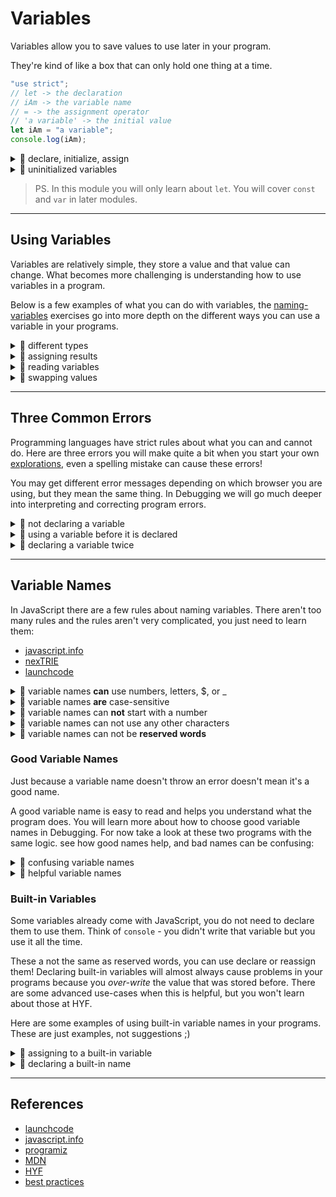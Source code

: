 # Variables

Variables allow you to save values to use later in your program.

They're kind of like a box that can only hold one thing at a time.

```js
"use strict";
// let -> the declaration
// iAm -> the variable name
// = -> the assignment operator
// 'a variable' -> the initial value
let iAm = "a variable";
console.log(iAm);
```

<details>
<summary>🥚 declare, initialize, assign</summary>

```js
"use strict";
console.log("-- declare, initialize, assign --");

// declare a value and initialize it's value
let favoriteTree = "palm";
console.log(favoriteTree); // 'palm'

// assigning a different value
favoriteTree = "oak";
console.log(favoriteTree); // 'oak'

// declare variable with an initial value
let bread = "fresh";
console.log(bread); // 'fresh'

// re-assign the variable
bread = "stale";
console.log(bread); // 'stale'
```

</details>
<details>
<summary>🥚 uninitialized variables</summary>

```js
"use strict";
console.log("-- uninitialized variables --");

// declaring a variable without an initial value
//  it will be initialized to undefined by default
let uninitialized;
console.log(uninitialized); // undefined

// you can assign values to uninitialized variables
uninitialized = "something";
console.log(uninitialized); // 'something'

// initializing a variable to undefined does the same thing
let initialized = undefined;
console.log(initialized); // undefined
```

</details>

> PS. In this module you will only learn about `let`. You will cover `const` and
> `var` in later modules.

---

## Using Variables

Variables are relatively simple, they store a value and that value can change.
What becomes more challenging is understanding how to use variables in a
program.

Below is a few examples of what you can do with variables, the
[naming-variables](../naming-variables) exercises go into more depth on the
different ways you can use a variable in your programs.

<details>
<summary>🥚 different types</summary>

```js
"use strict";
console.log("-- variables: different types --");
// variables can store any type
//  and you can change the types all you want

// declare and assign a boolean value
let variable = true;
console.log(typeof variable); // 'boolean'

// assign a string to the variable
variable = "computers";
console.log(typeof variable); // 'string'

// assign undefined to the variable
variable = undefined;
console.log(typeof variable); // 'undefined'

// and another boolean
variable = false;
console.log(typeof variable); // 'boolean'
```

</details>
<details>
<summary>🥚 assigning results</summary>

```js
"use strict";
console.log("-- assigning results --");
// you can assign the result of an operation to a variable

// boolean logic
let falseOrTrue = false || true;
console.log(falseOrTrue); // true

// string concatenation
let favoriteTree = "p" + "a" + "l" + "m";
console.log(favoriteTree); // 'palm'

// replacing things in a string
let noJoy = "enjoy life".replaceAll("joy", "");
console.log(noJoy); // 'en life'

// searching a string with .includes
let hasAnApple = "bananaapplemango".includes("apple");
console.log(hasAnApple); // true
```

</details>
<details>
<summary>🥚 reading variables</summary>

```js
"use strict";
console.log("-- reading variables --");

// you can read the values stored in a variable
//  and use them anywhere you can use the value it stores

// operate on a string stored in a variable
let car = "vrooom";
let loudCar = car.toUpperCase();
let excitedCar = loudCar.replaceAll("O", "!");
console.log(excitedCar); // 'VR!!!M'

// use a string stored in a variable as an argument
let oldLetter = "f";
let newLetter = "d";
let happyAnimal = "fog".replaceAll(oldLetter, newLetter);
console.log(happyAnimal); // 'dog'

// all together
let characterName = "  harry potter   ";
let trimmedName = characterName.trim(); // 'harry potter'

let bookTitle = "Harry Potter and the Magical Thing";
let titleLowerCase = bookTitle.toLowerCase(); // 'harry potter and the magical thing'

let includesName = titleLowerCase.includes(trimmedName);
console.log(includesName); // true
```

</details>
<details>
<summary>🥚 swapping values</summary>

```js
"use strict";
console.log("-- swapping values --");

/*
  swapping values between two variables is a good little exericse
  it's not something you'll see much in programs
  but it's a great way to understand how variables work
*/

// declare two variables with values that need to be swapped
let a = 2;
let b = 1;
// declare a variable to store values temporarily
let temp;
console.log(a, b, temp); // 1, 2, undefined

// assign the value stored in 'a' to 'temp'
temp = a;
console.log(a, b, temp); // 2, 1, 2

// assign the value stored in 'b' to 'a'
a = b;
console.log(a, b, temp); // 1, 1, 2

// assign the value stored in 'temp' to 'b'
b = temp;
console.log(a, b, temp); // 1, 2, 2
```

</details>

---

## Three Common Errors

Programming languages have strict rules about what you can and cannot do. Here
are three errors you will make quite a bit when you start your own
[explorations](../explorations), even a spelling mistake can cause these errors!

You may get different error messages depending on which browser you are using,
but they mean the same thing. In Debugging we will go much deeper into
interpreting and correcting program errors.

<details>
<summary>🥚 not declaring a variable</summary>
<br>

Using a variable that has not been declared will throw an error (when you're in
strict mode, but that's a story for another day. All the exercises in this repo
are run in strict mode).

```js
"use strict";
console.log("-- not declaring 1 --");

// let animal; // uncomment this line to fix the error
animal = "horse"; // ReferenceError
```

```js
"use strict";
console.log("-- not declaring 2 --");

// a common mistake is spelling your variables incorrectly
let spellingMistake = "oops!";
console.log(spelingMistake); // ReferenceError
```

</details>
<details>
<summary>🥚 using a variable before it is declared</summary>

```js
"use strict";
console.log("-- using before declaration --");

// read the variable - will throw an error!
console.log(favoriteColor);

// declare and initialize the variable
let favoriteColor = "red";

// read the variable
console.log(favoriteColor);
```

</details>
<details>
<summary>🥚 declaring a variable twice</summary>
<br>

Declaring a variable tells JavaScript to prepare a place in memory with that
name. Trying to create two spaces in memory with the same name will cause an
error.

- Chrome & Chromium-based browsers:
  `SyntaxError: Identifier '_' has already been declared`
- Firefox: `SyntaxError: redeclaration of let _`

```js
"use strict";
// ! this log never happens !
//  syntax errors happen before the program runs
//  so no single line of code will happen
//  you will learn more about program life cycle in Debugging
console.log("-- declaring twice --");

let vegetable = "carrot";
let vegetable = "potato"; // SyntaxError
// vegetable = 'potato'; // no error
```

</details>

---

## Variable Names

In JavaScript there are a few rules about naming variables. There aren't too
many rules and the rules aren't very complicated, you just need to learn them:

- [javascript.info](https://javascript.info/variables#variable-naming)
- [nexTRIE](https://www.youtube.com/watch?v=O5WlRR-lEDE)
- [launchcode](ntro-to-professional-web-dev/chapters/data-and-variables/more-on-variables.html#naming-variables)

<details>
<summary>🥚 variable names <strong>can</strong> use numbers, letters, $, or _</summary>

```js
"use strict";
console.log("-- valid variable names --");
// all of these variable names are ok

let $ = 1;
let _ = 2;
let a = 3;
let A = 4;
let b1_$ = 5;
let HackYourFuture2021_$ = 6;
let b_e_l_g_i_u_m = 7;
// ...
```

</details>
<details>
<summary>🥚 variable names <strong>are</strong> case-sensitive</summary>

```js
"use strict";
console.log("-- variable names are case-sensitive --");

// notice, there is no error.
//  JS does not consider this as declaring the same variable twice
let javascript = "a programming language";
let JavaScript = "upper case!";

console.log(javascript); // 'a programming language'
console.log(JavaScript); // 'upper case!'
```

</details>
<details>
<summary>🥚 variable names can <strong>not</strong> start with a number</summary>

```js
'use strict';
console.log('-- variable names cannot start with a number --')

let a1 = 'this works';

let 1a = 'will throw an error';
```

</details>
<details>
<summary>🥚 variable names can not use any other characters</summary>

```js
'use strict';
let a*a = 'will throw an error';
```

```js
'use strict';
let a-b-c = 'will throw an error';
```

```js
'use strict';
let @hyf = 'will throw an error';
```

```js
'use strict';
// spaces count as other characters
let hack your future = 'will throw an error';
```

</details>
<details>
<summary>🥚 variable names can not be <strong>reserved words</strong></summary>
<br>

In JavaScript there are some words that you cannot use as variable names. These
are called _Reserved Words_. Some of them are words which carry special meaning
in JS like `let` or `null`. Other reserved words don't have any special meaning
yet, but may in the future.

```js
'use strict';
let var = 'will throw an error';
```

```js
'use strict';
let null = 'will throw an error';
```

```js
'use strict';
let function = 'will throw an error';
```

```js
"use strict";
let public = "will throw an error";
```

all the reserved works, in a list:

- [MDN](https://developer.mozilla.org/en-US/docs/Web/JavaScript/Reference/Lexical_grammar#keywords)
- [w3schools](https://www.w3schools.com/js/js_reserved.asp)

</details>

### Good Variable Names

Just because a variable name doesn't throw an error doesn't mean it's a good
name.

A good variable name is easy to read and helps you understand what the program
does. You will learn more about how to choose good variable names in Debugging.
For now take a look at these two programs with the same logic. see how good
names help, and bad names can be confusing:

<details>
<summary>🐣 confusing variable names</summary>

```js
"use strict";
let thisThing = "hello";
let thatThing = "";

for (let oneThing of thisThing) {
  thatThing = oneThing + thatThing;
}

console.log(thatThing); // 'olleh'
```

</details>

<details>
<summary>🐣 helpful variable names</summary>

```js
"use strict";
let forwards = "hello";
let backwards = "";

for (let nextLetter of forwards) {
  backwards = nextLetter + backwards;
}

console.log(backwards); // 'olleh'
```

</details>

### Built-in Variables

Some variables already come with JavaScript, you do not need to declare them to
use them. Think of `console` - you didn't write that variable but you use it all
the time.

These a not the same as reserved words, you can use declare or reassign them!
Declaring built-in variables will almost always cause problems in your programs
because you _over-write_ the value that was stored before. There are some
advanced use-cases when this is helpful, but you won't learn about those at HYF.

Here are some examples of using built-in variable names in your programs. These
are just examples, not suggestions ;)

<details>
<summary>🐥 assigning to a built-in variable</summary>

```js
"use strict";
// this log will work because console has not been reassigned
console.log("-- assigning to console --");

console = "hello";

// see? it's a string!
alert(console);

// this log will not work, console now stores a string
console.log("will throw an error");
```

</details>
<details>
<summary>🐥 declaring a built-in name</summary>

```js
"use strict";
console.log("-- declaring a variable named alert 1 --");

// this will not work!
//  JS treats this like using a variable before it's declaration
alert("huh?"); // ReferenceError - use before declare

let alert = "hello";

console.log(alert);
```

```js
"use strict";
console.log("-- declaring a variable named alert 2 --");

let alert = "hello";

console.log(alert);

alert("will throw an error"); // TypeError - not a function
```

</details>

---

## References

- [launchcode](https://education.launchcode.org/intro-to-professional-web-dev/chapters/data-and-variables/variables.html)
- [javascript.info](https://javascript.info/variables)
- [programiz](https://www.programiz.com/javascript/variables-constants)
- [MDN](https://developer.mozilla.org/en-US/docs/Web/JavaScript/Reference/Statements/let)
- [HYF](https://hackyourfuture.github.io/study/#/javascript/variables)
- [best practices](https://dmitripavlutin.com/javascript-variables-best-practices/)
